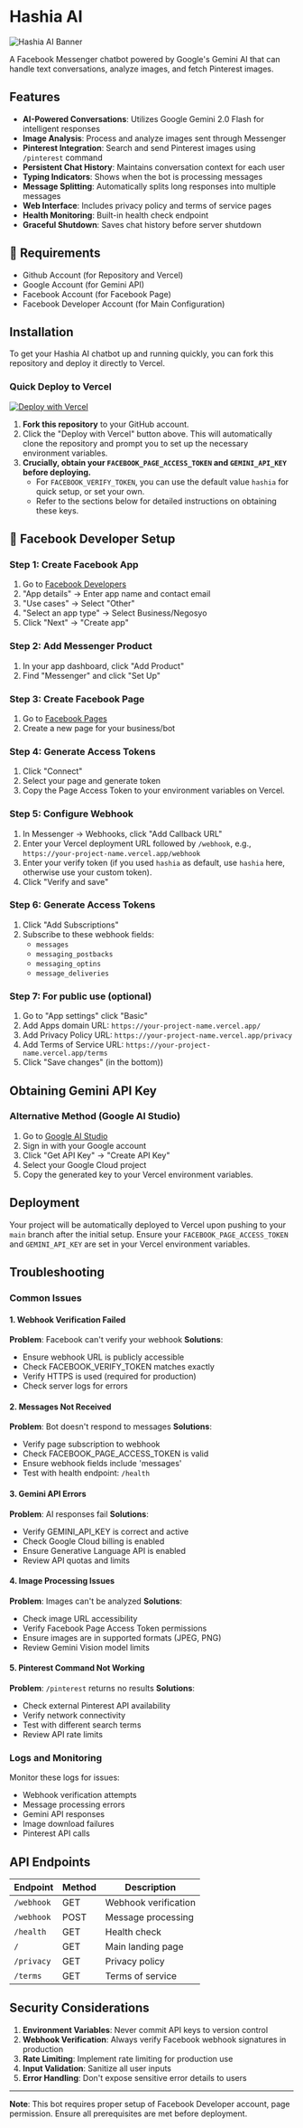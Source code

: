 # Hashia AI

![Hashia AI Banner](banner/banner.jpg)

A Facebook Messenger chatbot powered by Google's Gemini AI that can handle text conversations, analyze images, and fetch Pinterest images.

## Features

- **AI-Powered Conversations**: Utilizes Google Gemini 2.0 Flash for intelligent responses
- **Image Analysis**: Process and analyze images sent through Messenger
- **Pinterest Integration**: Search and send Pinterest images using `/pinterest` command
- **Persistent Chat History**: Maintains conversation context for each user
- **Typing Indicators**: Shows when the bot is processing messages
- **Message Splitting**: Automatically splits long responses into multiple messages
- **Web Interface**: Includes privacy policy and terms of service pages
- **Health Monitoring**: Built-in health check endpoint
- **Graceful Shutdown**: Saves chat history before server shutdown

## 📌 Requirements 
- Github Account (for Repository and Vercel)
- Google Account (for Gemini API)
- Facebook Account (for Facebook Page)
- Facebook Developer Account (for Main Configuration)

## Installation

To get your Hashia AI chatbot up and running quickly, you can fork this repository and deploy it directly to Vercel.

### Quick Deploy to Vercel

[![Deploy with Vercel](https://vercel.com/button)](https://vercel.com/new/clone?repository-url=https%3A%2F%2Fgithub.com%2Fhashierholmes%2FHashiaAI&env=FACEBOOK_VERIFY_TOKEN,FACEBOOK_PAGE_ACCESS_TOKEN,GEMINI_API_KEY&envDescription=Your%20Facebook%20Verify%20Token%2C%20Facebook%20Page%20Access%20Token%2C%20and%20Google%20Gemini%20API%20Key.&envLink=https%3A%2F%2Fdevelopers.facebook.com%2Fdocs%2Fmessenger-platform%2Fgetting-started%2Fwebhook-setup%2F%23verify-token,https%3A%2F%2Fdevelopers.facebook.com%2Fdocs%2Fmessenger-platform%2Fgetting-started%2Ftoken-setup%2F%23page-access-token,https%3A%2F%2Faistudio.google.com%2Fapp%2Fapikey)

1.  **Fork this repository** to your GitHub account.
2.  Click the "Deploy with Vercel" button above. This will automatically clone the repository and prompt you to set up the necessary environment variables.
3.  **Crucially, obtain your `FACEBOOK_PAGE_ACCESS_TOKEN` and `GEMINI_API_KEY` before deploying.**
    *   For `FACEBOOK_VERIFY_TOKEN`, you can use the default value `hashia` for quick setup, or set your own.
    *   Refer to the sections below for detailed instructions on obtaining these keys.

## 🔧 Facebook Developer Setup

### Step 1: Create Facebook App

1. Go to [Facebook Developers](https://developers.facebook.com/apps)
1. "App details" → Enter app name and contact email
3. "Use cases" → Select "Other"
4. "Select an app type" → Select Business/Negosyo
5. Click "Next" → "Create app"

### Step 2: Add Messenger Product

1. In your app dashboard, click "Add Product"
2. Find "Messenger" and click "Set Up"

### Step 3: Create Facebook Page

1. Go to [Facebook Pages](https://www.facebook.com/pages/create)
2. Create a new page for your business/bot

### Step 4: Generate Access Tokens

1. Click "Connect"
2. Select your page and generate token
3. Copy the Page Access Token to your environment variables on Vercel.

### Step 5: Configure Webhook

1. In Messenger → Webhooks, click "Add Callback URL"
2. Enter your Vercel deployment URL followed by `/webhook`, e.g., `https://your-project-name.vercel.app/webhook`
3. Enter your verify token (if you used `hashia` as default, use `hashia` here, otherwise use your custom token).
4. Click "Verify and save"

### Step 6: Generate Access Tokens

1. Click "Add Subscriptions"
2. Subscribe to these webhook fields:
   - `messages`
   - `messaging_postbacks`
   - `messaging_optins`
   - `message_deliveries`

### Step 7: For public use (optional)

1. Go to "App settings" click "Basic"
2. Add Apps domain URL: `https://your-project-name.vercel.app/`
3. Add Privacy Policy URL: `https://your-project-name.vercel.app/privacy`
4. Add Terms of Service URL: `https://your-project-name.vercel.app/terms`
5. Click "Save changes" (in the bottom))

## Obtaining Gemini API Key

### Alternative Method (Google AI Studio)

1. Go to [Google AI Studio](https://aistudio.google.com/)
2. Sign in with your Google account
3. Click "Get API Key" → "Create API Key"
4. Select your Google Cloud project
5. Copy the generated key to your Vercel environment variables.

## Deployment

Your project will be automatically deployed to Vercel upon pushing to your `main` branch after the initial setup. Ensure your `FACEBOOK_PAGE_ACCESS_TOKEN` and `GEMINI_API_KEY` are set in your Vercel environment variables.

## Troubleshooting

### Common Issues

#### 1. Webhook Verification Failed
**Problem**: Facebook can't verify your webhook
**Solutions**:
- Ensure webhook URL is publicly accessible
- Check FACEBOOK_VERIFY_TOKEN matches exactly
- Verify HTTPS is used (required for production)
- Check server logs for errors

#### 2. Messages Not Received
**Problem**: Bot doesn't respond to messages
**Solutions**:
- Verify page subscription to webhook
- Check FACEBOOK_PAGE_ACCESS_TOKEN is valid
- Ensure webhook fields include 'messages'
- Test with health endpoint: `/health`

#### 3. Gemini API Errors
**Problem**: AI responses fail
**Solutions**:
- Verify GEMINI_API_KEY is correct and active
- Check Google Cloud billing is enabled
- Ensure Generative Language API is enabled
- Review API quotas and limits

#### 4. Image Processing Issues
**Problem**: Images can't be analyzed
**Solutions**:
- Check image URL accessibility
- Verify Facebook Page Access Token permissions
- Ensure images are in supported formats (JPEG, PNG)
- Review Gemini Vision model limits

#### 5. Pinterest Command Not Working
**Problem**: `/pinterest` returns no results
**Solutions**:
- Check external Pinterest API availability
- Verify network connectivity
- Test with different search terms
- Review API rate limits

### Logs and Monitoring

Monitor these logs for issues:
- Webhook verification attempts
- Message processing errors
- Gemini API responses
- Image download failures
- Pinterest API calls

## API Endpoints

| Endpoint | Method | Description |
|----------|--------|-------------|
| `/webhook` | GET | Webhook verification |
| `/webhook` | POST | Message processing |
| `/health` | GET | Health check |
| `/` | GET | Main landing page |
| `/privacy` | GET | Privacy policy |
| `/terms` | GET | Terms of service |

## Security Considerations

1. **Environment Variables**: Never commit API keys to version control
2. **Webhook Verification**: Always verify Facebook webhook signatures in production
3. **Rate Limiting**: Implement rate limiting for production use
4. **Input Validation**: Sanitize all user inputs
5. **Error Handling**: Don't expose sensitive error details to users

---

**Note**: This bot requires proper setup of Facebook Developer account, page permission. Ensure all prerequisites are met before deployment.